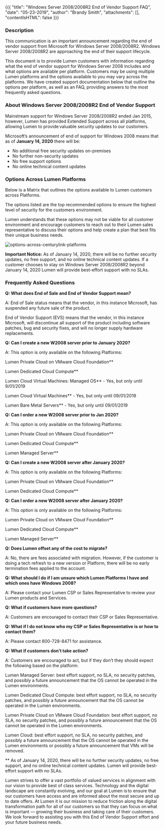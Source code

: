 {{{
  "title": "Windows Server 2008/2008R2 End of Vendor Support FAQ",
  "date": "05-23-2019",
  "author": "Brandy Smith",
  "attachments": [],
  "contentIsHTML": false
}}}

### Description

This communication is an important announcement regarding the end of vendor support from Microsoft for Windows Server 2008/2008R2. Windows Server 2008/2008R2 are approaching the end of their support lifecycle.

This document is to provide Lumen customers with information regarding what the end of vendor support for Windows Server 2008 includes and what options are available per platform.
Customers may be using multiple Lumen platforms and the options available to you may vary across the platforms. We have created support documentation below that outline the options per platform, as well as an FAQ, providing answers to the most frequently asked questions. 

###  About Windows Server 2008/2008R2 End of Vendor Support

Mainstream support for Windows Server 2008/2008R2 ended Jan 2015, however, Lumen has provided Extended Support across all platforms, allowing Lumen to provide valuable security updates to our customers. 

Microsoft’s announcement of end of support for Windows 2008 means that as of **January 14, 2020** there will be:
	
* No additional free security updates on-premises
* No further non-security updates
* No free support options
* No online technical content updates


### Options Across Lumen Platforms

Below is a Matrix that outlines the options available to Lumen customers across Platforms.

The options listed are the top recommended options to ensure the highest level of security for the customers environment.

Lumen understands that these options may not be viable for all customer environment and encourage customers to reach out to their Lumen sales representative to discuss their options and help create a plan that best fits their unique business needs.

![options-across-centurylink-platforms](../images/options-across-centurylink-platforms.png)

**Important Notice:** As of January 14, 2020, there will be no further security updates, no free support, and no online technical content updates. If a customer chooses to stay on Windows Server 2008/2008R2 beyond January 14, 2020 Lumen will provide best-effort support with no SLAs. 

### Frequently Asked Questions

**Q: What does End of Sale and End of Vendor Support mean?**

A: End of Sale status means that the vendor, in this instance Microsoft, has suspended any future sale of the product.

End of Vendor Support (EVS) means that the vendor, in this instance Microsoft, will discontinue all support of the product including software patches, bug and security fixes, and will no longer supply hardware replacements.

**Q: Can I create a new W2008 server prior to January 2020?**

A: This option is only available on the following Platforms:

Lumen Private Cloud on VMware Cloud Foundation**

Lumen Dedicated Cloud Compute**

Lumen Cloud Virtual Machines: Managed OS** - Yes, but only until 9/01/2019

Lumen Cloud Virtual Machines** - Yes, but only until 09/01/2019

Lumen Bare Metal Servers** - Yes, but only until 09/01/2019

**Q: Can I order a new W2008 server prior to Jan 2020?**

A: This option is only available on the following Platforms:

Lumen Private Cloud on VMware Cloud Foundation**

Lumen Dedicated Cloud Compute**

Lumen Managed Server**

**Q: Can I create a new W2008 server after January 2020?**

A: This option is only available on the following Platforms:

Lumen Private Cloud on VMware Cloud Foundation**

Lumen Dedicated Cloud Compute**

**Q: Can I order a new W2008 server after January 2020?**

A: This option is only available on the following Platforms:

Lumen Private Cloud on VMware Cloud Foundation**

Lumen Dedicated Cloud Compute**

Lumen Managed Server**

**Q: Does Lumen offset any of the cost to migrate?**

A: No, there are fees associated with migration. However, if the customer is doing a tech refresh to a new version or Platform, there will be no early termination fees applied to the account.  

**Q: What should I do if I am unsure which Lumen Platforms I have and which ones have Windows 2008?**

A: Please contact your Lumen CSP or Sales Representative to review your Lumen products and Services.

**Q: What if customers have more questions?**

A: Customers are encouraged to contact their CSP or Sales Representative.

**Q: What if I do not know who my CSP or Sales Representative is or how to contact them?**

A: Please contact 800-728-8471 for assistance.

**Q: What if customers don’t take action?**

A: Customers are encouraged to act, but if they don’t they should expect the following based on the platform:

Lumen Managed Server: best effort support, no SLA, no security patches, and possibly a future announcement that the OS cannot be operated in the Lumen environments.

Lumen Dedicated Cloud Compute: best effort support, no SLA, no security patches, and possibly a future announcement that the OS cannot be operated in the Lumen environments.

Lumen Private Cloud on VMware Cloud Foundation: best effort support, no SLA, no security patches, and possibly a future announcement that the OS cannot be operated in the Lumen environments.

Lumen Cloud: best effort support, no SLA, no security patches, and possibly a future announcement that the OS cannot be operated in the Lumen environments or possibly a future announcement that VMs will be removed.

** As of January 14, 2020, there will be no further security updates, no free support, and no online technical content updates. Lumen will provide best-effort support with no SLAs.

Lumen strives to offer a vast portfolio of valued services in alignment with our vision to provide best of class services.  Technology and the digital landscape are constantly evolving, and our goal at Lumen is to ensure that our customers have access and are informed about the most secure and up to date offers. At Lumen it is our mission to reduce friction along the digital transformation path for all of our customers so that they can focus on what is important &mdash; growing their business and taking care of their customers.  We look forward to assisting you with this End of Vendor Support effort and your future business needs.
